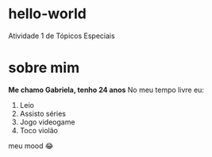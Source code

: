 # hello-world
Atividade 1 de Tópicos Especiais
# sobre mim
**Me chamo Gabriela, tenho 24 anos**
No meu tempo livre eu:
1. Leio
2. Assisto séries
3. Jogo videogame
4. Toco violão

meu mood :joy:
